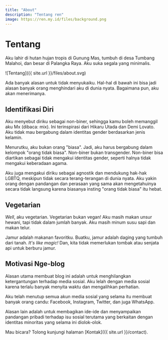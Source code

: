 ```yaml
---
title: "About"
description: "Tentang ren"
image: https://ren.my.id/files/background.png
---
```

# Tentang

Aku lahir di hutan hujan tropis di Gunung Mas, tumbuh di desa Tumbang Malahoi, dan besar di Palangka Raya. Aku suka segala yang minimalis.

![Tentang]({{ site.url }}/files/about.svg)

Ada banyak alasan untuk tidak menyukaiku. Hal-hal di bawah ini bisa jadi alasan banyak orang menghindari aku di dunia nyata. Bagaimana pun, aku akan menerimanya. 

## Identifikasi Diri

Aku menyebut diriku sebagai non-biner, sehingga kamu boleh memanggil aku Mx (dibaca: mix). Ini terinspirasi dari Hikaru Utada dan Demi Lovato. Aku tidak mau bergabung dalam identitas gender berdasarkan jenis kelamin. 

Menurutku, aku bukan orang "biasa". Jadi, aku harus bergabung dalam kelompok "orang tidak biasa". Non-biner bukan transgender. Non-biner bisa diartikan sebagai tidak mengakui identitas gender, seperti halnya tidak mengakui keberadaan agama. 

Aku juga mengakui diriku sebagai agnostik dan mendukung hak-hak LGBTQ, meskipun tidak secara terang-terangan di dunia nyata. Aku yakin orang dengan pandangan dan perasaan yang sama akan mengetahuinya secara tidak langsung karena biasanya insting "orang tidak biasa" itu hebat. 

## Vegetarian

_Well_, aku vegetarian. Vegetarian bukan vegan! Aku masih makan unsur hewani, tapi tidak dalam jumlah banyak. Aku masih minum susu sapi dan makan telur. 

Jamur adalah makanan favoritku. Buatku, jamur adalah daging yang tumbuh dari tanah. _It's like magic!_ Dan, kita tidak memerlukan tombak atau senjata api untuk berburu jamur. 

## Motivasi Nge-blog

Alasan utama membuat blog ini adalah untuk menghilangkan ketergantungan terhadap media sosial. Aku lelah dengan media sosial karena terlalu banyak menyita waktu dan mengalihkan perhatian. 

Aku telah menutup semua akun media sosial yang selama itu membuat banyak orang candu: Facebook, Instagram, Twitter, dan juga WhatsApp. 

Alasan lain adalah untuk membagikan ide-ide dan menyampaikan pandangan pribadi terhadap isu sosial terutama yang berkaitan dengan identitas minoritas yang selama ini diolok-olok. 


Mau bicara? Tolong kunjungi halaman [Kontak]({{ site.url }}/contact).
